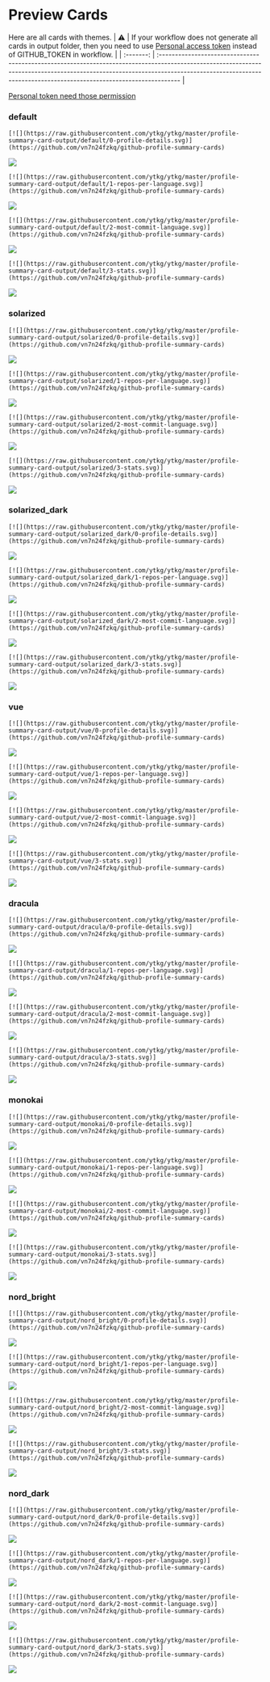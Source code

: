 
# Preview Cards

Here are all cards with themes.
| :warning: | If your workflow does not generate all cards in output folder, then you need to use [Personal access token](https://docs.github.com/en/actions/configuring-and-managing-workflows/creating-and-storing-encrypted-secrets) instead of GITHUB_TOKEN in workflow. |
| :-------: | :------------------------------------------------------------------------------------------------------------------------------------------------------------------------------------------------------------------------------------------------ |

[Personal token need those permission](https://github.com/vn7n24fzkq/github-profile-summary-cards/wiki/Personal-access-token-permissions)


### default


```
[![](https://raw.githubusercontent.com/ytkg/ytkg/master/profile-summary-card-output/default/0-profile-details.svg)](https://github.com/vn7n24fzkq/github-profile-summary-cards)
```
![](https://raw.githubusercontent.com/ytkg/ytkg/master/profile-summary-card-output/default/0-profile-details.svg)


```
[![](https://raw.githubusercontent.com/ytkg/ytkg/master/profile-summary-card-output/default/1-repos-per-language.svg)](https://github.com/vn7n24fzkq/github-profile-summary-cards)
```
![](https://raw.githubusercontent.com/ytkg/ytkg/master/profile-summary-card-output/default/1-repos-per-language.svg)


```
[![](https://raw.githubusercontent.com/ytkg/ytkg/master/profile-summary-card-output/default/2-most-commit-language.svg)](https://github.com/vn7n24fzkq/github-profile-summary-cards)
```
![](https://raw.githubusercontent.com/ytkg/ytkg/master/profile-summary-card-output/default/2-most-commit-language.svg)


```
[![](https://raw.githubusercontent.com/ytkg/ytkg/master/profile-summary-card-output/default/3-stats.svg)](https://github.com/vn7n24fzkq/github-profile-summary-cards)
```
![](https://raw.githubusercontent.com/ytkg/ytkg/master/profile-summary-card-output/default/3-stats.svg)


### solarized


```
[![](https://raw.githubusercontent.com/ytkg/ytkg/master/profile-summary-card-output/solarized/0-profile-details.svg)](https://github.com/vn7n24fzkq/github-profile-summary-cards)
```
![](https://raw.githubusercontent.com/ytkg/ytkg/master/profile-summary-card-output/solarized/0-profile-details.svg)


```
[![](https://raw.githubusercontent.com/ytkg/ytkg/master/profile-summary-card-output/solarized/1-repos-per-language.svg)](https://github.com/vn7n24fzkq/github-profile-summary-cards)
```
![](https://raw.githubusercontent.com/ytkg/ytkg/master/profile-summary-card-output/solarized/1-repos-per-language.svg)


```
[![](https://raw.githubusercontent.com/ytkg/ytkg/master/profile-summary-card-output/solarized/2-most-commit-language.svg)](https://github.com/vn7n24fzkq/github-profile-summary-cards)
```
![](https://raw.githubusercontent.com/ytkg/ytkg/master/profile-summary-card-output/solarized/2-most-commit-language.svg)


```
[![](https://raw.githubusercontent.com/ytkg/ytkg/master/profile-summary-card-output/solarized/3-stats.svg)](https://github.com/vn7n24fzkq/github-profile-summary-cards)
```
![](https://raw.githubusercontent.com/ytkg/ytkg/master/profile-summary-card-output/solarized/3-stats.svg)


### solarized_dark


```
[![](https://raw.githubusercontent.com/ytkg/ytkg/master/profile-summary-card-output/solarized_dark/0-profile-details.svg)](https://github.com/vn7n24fzkq/github-profile-summary-cards)
```
![](https://raw.githubusercontent.com/ytkg/ytkg/master/profile-summary-card-output/solarized_dark/0-profile-details.svg)


```
[![](https://raw.githubusercontent.com/ytkg/ytkg/master/profile-summary-card-output/solarized_dark/1-repos-per-language.svg)](https://github.com/vn7n24fzkq/github-profile-summary-cards)
```
![](https://raw.githubusercontent.com/ytkg/ytkg/master/profile-summary-card-output/solarized_dark/1-repos-per-language.svg)


```
[![](https://raw.githubusercontent.com/ytkg/ytkg/master/profile-summary-card-output/solarized_dark/2-most-commit-language.svg)](https://github.com/vn7n24fzkq/github-profile-summary-cards)
```
![](https://raw.githubusercontent.com/ytkg/ytkg/master/profile-summary-card-output/solarized_dark/2-most-commit-language.svg)


```
[![](https://raw.githubusercontent.com/ytkg/ytkg/master/profile-summary-card-output/solarized_dark/3-stats.svg)](https://github.com/vn7n24fzkq/github-profile-summary-cards)
```
![](https://raw.githubusercontent.com/ytkg/ytkg/master/profile-summary-card-output/solarized_dark/3-stats.svg)


### vue


```
[![](https://raw.githubusercontent.com/ytkg/ytkg/master/profile-summary-card-output/vue/0-profile-details.svg)](https://github.com/vn7n24fzkq/github-profile-summary-cards)
```
![](https://raw.githubusercontent.com/ytkg/ytkg/master/profile-summary-card-output/vue/0-profile-details.svg)


```
[![](https://raw.githubusercontent.com/ytkg/ytkg/master/profile-summary-card-output/vue/1-repos-per-language.svg)](https://github.com/vn7n24fzkq/github-profile-summary-cards)
```
![](https://raw.githubusercontent.com/ytkg/ytkg/master/profile-summary-card-output/vue/1-repos-per-language.svg)


```
[![](https://raw.githubusercontent.com/ytkg/ytkg/master/profile-summary-card-output/vue/2-most-commit-language.svg)](https://github.com/vn7n24fzkq/github-profile-summary-cards)
```
![](https://raw.githubusercontent.com/ytkg/ytkg/master/profile-summary-card-output/vue/2-most-commit-language.svg)


```
[![](https://raw.githubusercontent.com/ytkg/ytkg/master/profile-summary-card-output/vue/3-stats.svg)](https://github.com/vn7n24fzkq/github-profile-summary-cards)
```
![](https://raw.githubusercontent.com/ytkg/ytkg/master/profile-summary-card-output/vue/3-stats.svg)


### dracula


```
[![](https://raw.githubusercontent.com/ytkg/ytkg/master/profile-summary-card-output/dracula/0-profile-details.svg)](https://github.com/vn7n24fzkq/github-profile-summary-cards)
```
![](https://raw.githubusercontent.com/ytkg/ytkg/master/profile-summary-card-output/dracula/0-profile-details.svg)


```
[![](https://raw.githubusercontent.com/ytkg/ytkg/master/profile-summary-card-output/dracula/1-repos-per-language.svg)](https://github.com/vn7n24fzkq/github-profile-summary-cards)
```
![](https://raw.githubusercontent.com/ytkg/ytkg/master/profile-summary-card-output/dracula/1-repos-per-language.svg)


```
[![](https://raw.githubusercontent.com/ytkg/ytkg/master/profile-summary-card-output/dracula/2-most-commit-language.svg)](https://github.com/vn7n24fzkq/github-profile-summary-cards)
```
![](https://raw.githubusercontent.com/ytkg/ytkg/master/profile-summary-card-output/dracula/2-most-commit-language.svg)


```
[![](https://raw.githubusercontent.com/ytkg/ytkg/master/profile-summary-card-output/dracula/3-stats.svg)](https://github.com/vn7n24fzkq/github-profile-summary-cards)
```
![](https://raw.githubusercontent.com/ytkg/ytkg/master/profile-summary-card-output/dracula/3-stats.svg)


### monokai


```
[![](https://raw.githubusercontent.com/ytkg/ytkg/master/profile-summary-card-output/monokai/0-profile-details.svg)](https://github.com/vn7n24fzkq/github-profile-summary-cards)
```
![](https://raw.githubusercontent.com/ytkg/ytkg/master/profile-summary-card-output/monokai/0-profile-details.svg)


```
[![](https://raw.githubusercontent.com/ytkg/ytkg/master/profile-summary-card-output/monokai/1-repos-per-language.svg)](https://github.com/vn7n24fzkq/github-profile-summary-cards)
```
![](https://raw.githubusercontent.com/ytkg/ytkg/master/profile-summary-card-output/monokai/1-repos-per-language.svg)


```
[![](https://raw.githubusercontent.com/ytkg/ytkg/master/profile-summary-card-output/monokai/2-most-commit-language.svg)](https://github.com/vn7n24fzkq/github-profile-summary-cards)
```
![](https://raw.githubusercontent.com/ytkg/ytkg/master/profile-summary-card-output/monokai/2-most-commit-language.svg)


```
[![](https://raw.githubusercontent.com/ytkg/ytkg/master/profile-summary-card-output/monokai/3-stats.svg)](https://github.com/vn7n24fzkq/github-profile-summary-cards)
```
![](https://raw.githubusercontent.com/ytkg/ytkg/master/profile-summary-card-output/monokai/3-stats.svg)


### nord_bright


```
[![](https://raw.githubusercontent.com/ytkg/ytkg/master/profile-summary-card-output/nord_bright/0-profile-details.svg)](https://github.com/vn7n24fzkq/github-profile-summary-cards)
```
![](https://raw.githubusercontent.com/ytkg/ytkg/master/profile-summary-card-output/nord_bright/0-profile-details.svg)


```
[![](https://raw.githubusercontent.com/ytkg/ytkg/master/profile-summary-card-output/nord_bright/1-repos-per-language.svg)](https://github.com/vn7n24fzkq/github-profile-summary-cards)
```
![](https://raw.githubusercontent.com/ytkg/ytkg/master/profile-summary-card-output/nord_bright/1-repos-per-language.svg)


```
[![](https://raw.githubusercontent.com/ytkg/ytkg/master/profile-summary-card-output/nord_bright/2-most-commit-language.svg)](https://github.com/vn7n24fzkq/github-profile-summary-cards)
```
![](https://raw.githubusercontent.com/ytkg/ytkg/master/profile-summary-card-output/nord_bright/2-most-commit-language.svg)


```
[![](https://raw.githubusercontent.com/ytkg/ytkg/master/profile-summary-card-output/nord_bright/3-stats.svg)](https://github.com/vn7n24fzkq/github-profile-summary-cards)
```
![](https://raw.githubusercontent.com/ytkg/ytkg/master/profile-summary-card-output/nord_bright/3-stats.svg)


### nord_dark


```
[![](https://raw.githubusercontent.com/ytkg/ytkg/master/profile-summary-card-output/nord_dark/0-profile-details.svg)](https://github.com/vn7n24fzkq/github-profile-summary-cards)
```
![](https://raw.githubusercontent.com/ytkg/ytkg/master/profile-summary-card-output/nord_dark/0-profile-details.svg)


```
[![](https://raw.githubusercontent.com/ytkg/ytkg/master/profile-summary-card-output/nord_dark/1-repos-per-language.svg)](https://github.com/vn7n24fzkq/github-profile-summary-cards)
```
![](https://raw.githubusercontent.com/ytkg/ytkg/master/profile-summary-card-output/nord_dark/1-repos-per-language.svg)


```
[![](https://raw.githubusercontent.com/ytkg/ytkg/master/profile-summary-card-output/nord_dark/2-most-commit-language.svg)](https://github.com/vn7n24fzkq/github-profile-summary-cards)
```
![](https://raw.githubusercontent.com/ytkg/ytkg/master/profile-summary-card-output/nord_dark/2-most-commit-language.svg)


```
[![](https://raw.githubusercontent.com/ytkg/ytkg/master/profile-summary-card-output/nord_dark/3-stats.svg)](https://github.com/vn7n24fzkq/github-profile-summary-cards)
```
![](https://raw.githubusercontent.com/ytkg/ytkg/master/profile-summary-card-output/nord_dark/3-stats.svg)

